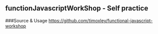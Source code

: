 ## functionJavascriptWorkShop - Self practice

###Source & Usage
https://github.com/timoxley/functional-javascript-workshop

